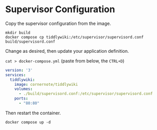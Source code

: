 # Supervisor Configuration

Copy the supervisor configuration from the image.

```shell
mkdir build
docker compose cp tiddlywiki:/etc/supervisor/supervisord.conf build/supervisord.conf
```

Change as desired, then update your application definition.

`cat > docker-compose.yml` (paste from below, the `CTRL+D`)


```yaml
version: '3'
services:
  tiddlywiki:
    image: cornernote/tiddlywiki
    volumes:
      - ./build/supervisord.conf:/etc/supervisor/supervisord.conf
    ports:
      - "80:80"
```

Then restart the container.

```shell
docker compose up -d
```